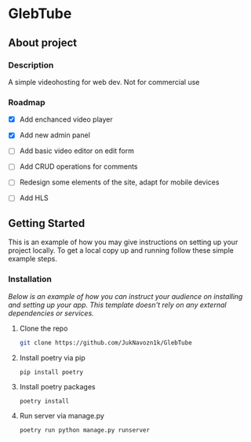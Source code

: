 # GlebTube 

## About project

### Description
A simple videohosting for web dev. Not for commercial use

### Roadmap

- [x] Add enchanced video player
- [x] Add new admin panel
- [ ] Add basic video editor on edit form
- [ ] Add CRUD operations for comments
- [ ] Redesign some elements of the site, adapt for mobile devices
- [ ] Add HLS 


<!-- GETTING STARTED -->
## Getting Started


This is an example of how you may give instructions on setting up your project locally.
To get a local copy up and running follow these simple example steps.




### Installation

_Below is an example of how you can instruct your audience on installing and setting up your app. This template doesn't rely on any external dependencies or services._

1. Clone the repo
   ```sh
   git clone https://github.com/JukNavozn1k/GlebTube
   ```
2. Install poetry via pip
   ```pip
   pip install poetry
   ```
3. Install poetry packages
   ```python
   poetry install
   ```
4. Run server via manage.py
   ```python
   poetry run python manage.py runserver
   ```
